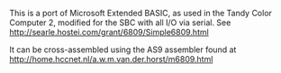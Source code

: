 This is a port of Microsoft Extended BASIC, as used in the Tandy
Color Computer 2, modified for the SBC with all I/O via serial.
See http://searle.hostei.com/grant/6809/Simple6809.html

It can be cross-assembled using the AS9 assembler found at
http://home.hccnet.nl/a.w.m.van.der.horst/m6809.html
